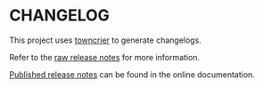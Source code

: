 # CHANGELOG

This project uses [towncrier](https://towncrier.readthedocs.io/) to generate changelogs.

Refer to the [raw release notes](doc/source/changelog.rst) for more information.

[Published release notes](https://workbench.docs.pyansys.com/version/stable/changelog.html) can be found in the online documentation.
